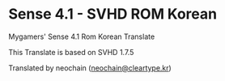 Sense 4.1 - SVHD ROM Korean
=====================

Mygamers' Sense 4.1 Rom Korean Translate

This Translate is based on SVHD 1.7.5

Translated by neochain (neochain@cleartype.kr)